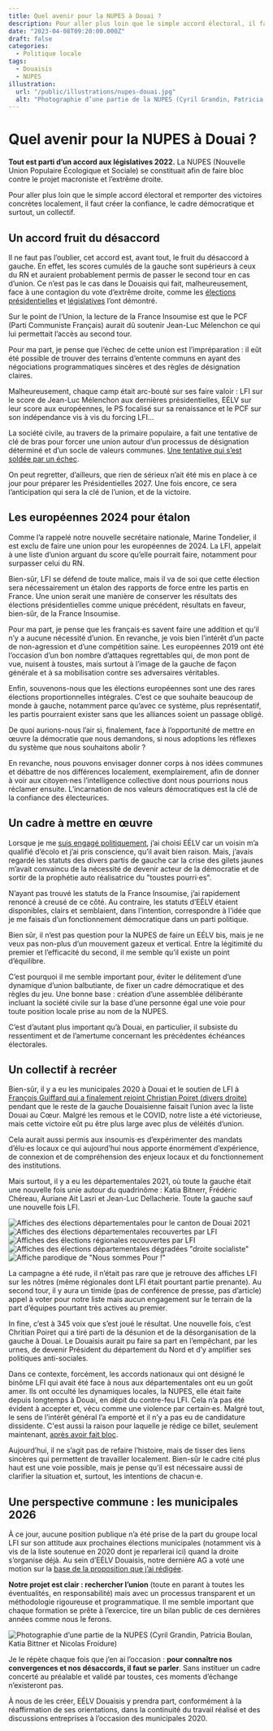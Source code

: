 ```yaml
---
title: Quel avenir pour la NUPES à Douai ?
description: Pour aller plus loin que le simple accord électoral, il faut créer la confiance, le cadre démocratique et surtout, un collectif.
date: "2023-04-08T09:20:00.000Z"
draft: false
categories:
  - Politique locale
tags:
  - Douaisis
  - NUPES
illustration:
  url: "/public/illustrations/nupes-douai.jpg"
  alt: "Photographie d’une partie de la NUPES (Cyril Grandin, Patricia Boulan, Katia Bittner et Nicolas Froidure)"
---
```


# Quel avenir pour la NUPES à Douai ?

**Tout est parti d’un accord aux législatives 2022.** La NUPES (Nouvelle Union Populaire Écologique et Sociale) se constituait afin de faire bloc contre le projet macroniste et l’extrême droite.

Pour aller plus loin que le simple accord électoral et remporter des victoires concrètes localement, il faut créer la confiance, le cadre démocratique et surtout, un collectif.

## Un accord fruit du désaccord

Il ne faut pas l’oublier, cet accord est, avant tout, le fruit du désaccord à gauche. En effet, les scores cumulés de la gauche sont supérieurs à ceux du RN et auraient probablement permis de passer le second tour en cas d’union. Ce n’est pas le cas dans le Douaisis qui fait, malheureusement, face à une contagion du vote d’extrême droite, comme les [élections présidentielles](./second-tour-un-sursis-plus-qu-un-sursaut) et [législatives](./la-contagion-rn-peut-etre-stoppee) l’ont démontré.

Sur le point de l’Union, la lecture de la France Insoumise est que le PCF (Parti Communiste Français) aurait dû soutenir Jean-Luc Mélenchon ce qui lui permettait l’accès au second tour.

Pour ma part, je pense que l’échec de cette union est l’impréparation : il eût été possible de trouver des terrains d’entente communs en ayant des négociations programmatiques sincères et des règles de désignation claires.

Malheureusement, chaque camp était arc-bouté sur ses faire valoir : LFI sur le score de Jean-Luc Mélenchon aux dernières présidentielles, EÉLV sur leur score aux européennes, le PS focalisé sur sa renaissance et le PCF sur son indépendance vis à vis du forcing LFI...

La société civile, au travers de la primaire populaire, a fait une tentative de clé de bras pour forcer une union autour d’un processus de désignation déterminé et d’un socle de valeurs communes. [Une tentative qui s’est soldée par un échec](./primaire-populaire-un-echec-cuisant).

On peut regretter, d’ailleurs, que rien de sérieux n’ait été mis en place à ce jour pour préparer les Présidentielles 2027. Une fois encore, ce sera l’anticipation qui sera la clé de l’union, et de la victoire.

## Les européennes 2024 pour étalon

Comme l’a rappelé notre nouvelle secrétaire nationale, Marine Tondelier, il est exclu de faire une union pour les européennes de 2024. La LFI, appelait à une liste d’union arguant du score qu’elle pourrait faire, notamment pour surpasser celui du RN.

Bien-sûr, LFI se défend de toute malice, mais il va de soi que cette élection sera nécessairement un étalon des rapports de force entre les partis en France. Une union serait une manière de conserver les résultats des élections présidentielles comme unique précédent, résultats en faveur, bien-sûr, de la France Insoumise.

Pour ma part, je pense que les français⋅es savent faire une addition et qu’il n’y a aucune nécessité d’union. En revanche, je vois bien l’intérêt d’un pacte de non-agression et d’une compétition saine. Les européennes 2019 ont été l’occasion d’un bon nombre d’attaques regrettables qui, de mon pont de vue, nuisent à toustes, mais surtout à l’image de la gauche de façon générale et à sa mobilisation contre ses adversaires véritables.

Enfin, souvenons-nous que les élections européennes sont une des rares élections proportionnelles intégrales. C’est ce que souhaite beaucoup de monde à gauche, notamment parce qu’avec ce système, plus représentatif, les partis pourraient exister sans que les alliances soient un passage obligé.

De quoi aurions-nous l’air si, finalement, face à l’opportunité de mettre en œuvre la démocratie que nous demandons, si nous adoptions les réflexes du système que nous souhaitons abolir ?

En revanche, nous pouvons envisager donner corps à nos idées communes et débattre de nos différences localement, exemplairement, afin de donner à voir aux citoyen⋅nes l’intelligence collective dont nous pourrions nous réclamer ensuite. L’incarnation de nos valeurs démocratiques est la clé de la confiance des électeurices.

## Un cadre à mettre en œuvre

Lorsque je me [suis engagé politiquement](/biographie#engagement-politique), j’ai choisi EÉLV car un voisin m’a qualifié d’écolo et j’ai pris conscience, qu’il avait bien raison. Mais, j’avais regardé les statuts des divers partis de gauche car la crise des gilets jaunes m’avait convaincu de la nécessité de devenir acteur de la démocratie et de sortir de la prophétie auto réalisatrice du "toustes pourri⋅es".

N’ayant pas trouvé les statuts de la France Insoumise, j’ai rapidement renoncé à creusé de ce côté. Au contraire, les statuts d’EÉLV étaient disponibles, clairs et semblaient, dans l’intention, correspondre à l’idée que je me faisais d’un fonctionnement démocratique dans un parti politique.

Bien sûr, il n’est pas question pour la NUPES de faire un EÉLV bis, mais je ne veux pas non-plus d’un mouvement gazeux et vertical. Entre la légitimité du premier et l’efficacité du second, il me semble qu’il existe un point d’équilibre.

C’est pourquoi il me semble important pour, éviter le délitement d’une dynamique d’union balbutiante, de fixer un cadre démocratique et des règles du jeu. Une bonne base : création d’une assemblée délibérante incluant la société civile sur la base d’une personne égal une voie pour toute position locale prise au nom de la NUPES.

C’est d’autant plus important qu’à Douai, en particulier, il subsiste du ressentiment et de l’amertume concernant les précédentes échéances électorales.

## Un collectif à recréer

Bien-sûr, il y a eu les municipales 2020 à Douai et le soutien de LFI à [François Guiffard qui a finalement rejoint Christian Poiret (divers droite)](./tout-n-est-pas-possible-en-politique) pendant que le reste de la gauche Douaisienne faisait l’union avec la liste Douai au Cœur. Malgré les remous et le COVID, notre liste a été victorieuse, mais cette victoire eût pu être plus large avec plus de véléités d’union.

Cela aurait aussi permis aux insoumis⋅es d’expérimenter des mandats d’élu⋅es locaux ce qui aujourd’hui nous apporte énormément d’expérience, de connexion et de compréhension des enjeux locaux et du fonctionnement des institutions.

Mais surtout, il y a eu les départementales 2021, où toute la gauche était une nouvelle fois unie autour du quadrinôme : Katia Bitnerr, Frédéric Chéreau, Auriane Ait Lasri et Jean-Luc Dellacherie. Toute la gauche sauf une nouvelle fois LFI.

![Affiches des élections départementales pour le canton de Douai 2021](/public/illustrations/departementales-2021-douai-affiches.jpg)
![Affiches des élections départementales recouvertes par LFI](/public/illustrations/affiche-departementale-douai-recouverte-par-lfi.jpg)
![Affiches des élections régionales recouvertes par LFI](/public/illustrations/affiche-regionale-douai-recouverte-par-lfi.jpg)
![Affiches des élections départementales dégradées "droite socialiste"](/public/illustrations/affiches-droite-socialiste.jpg)
![Affiche parodique de "Nous sommes Pour !"](/public/illustrations/parodie-nous-sommes-sourds.png)

La campagne a été rude, il n’était pas rare que je retrouve des affiches LFI sur les nôtres (même régionales dont LFI était pourtant partie prenante). Au second tour, il y aura un timide (pas de conférence de presse, pas d’article) appel à voter pour notre liste mais aucun engagement sur le terrain de la part d’équipes pourtant très actives au premier.

In fine, c’est à 345 voix que s’est joué le résultat. Une nouvelle fois, c’est Chritian Poiret qui a tiré parti de la désunion et de la désorganisation de la gauche à Douai. Le Douaisis aurait pu faire sa part en l’empêchant, par les urnes, de devenir Président du département du Nord et d’y amplifier ses politiques anti-sociales.

Dans ce contexte, forcément, les accords nationaux qui ont désigné le binôme LFI qui avait été face à nous aux départementales ont eu un goût amer. Ils ont occulté les dynamiques locales, la NUPES, elle était faite depuis longtemps à Douai, en dépit du contre-feu LFI. Cela n’a pas été évident à accepter et, vécu comme une violence par certain⋅es. Malgré tout, le sens de l’intérêt général l’a emporté et il n’y a pas eu de candidature dissidente. C'est aussi la raison pour laquelle je rédige ce billet, seulement maintenant, [après avoir fait bloc](./legislatives-2022-pas-investi-mais-implique).

Aujourd’hui, il ne s’agit pas de refaire l’histoire, mais de tisser des liens sincères qui permettent de travailler localement. Bien-sûr le cadre cité plus haut est une voie possible, mais je pense qu’il est nécessaire aussi de clarifier la situation et, surtout, les intentions de chacun⋅e.

## Une perspective commune : les municipales 2026

À ce jour, aucune position publique n’a été prise de la part du groupe local LFI sur son attitude aux prochaines élections municipales (notamment vis à vis de la liste soutenue en 2020 dont je reparlerai ici) quand la droite s’organise déjà. Au sein d’EÉLV Douaisis, notre dernière AG a voté une motion sur la [base de la proposition que j’ai rédigée](/candidature-secretaire-eelv-douaisis#proposition-de-motion).

**Notre projet est clair : rechercher l’union** (toute en parant à toutes les éventualités, en responsabilité) mais avec un processus transparent et un méthodologie rigoureuse et programmatique. Il me semble important que chaque formation se prête à l’exercice, tire un bilan public de ces dernières années comme nous le ferons.

![Photographie d’une partie de la NUPES (Cyril Grandin, Patricia Boulan, Katia Bittner et Nicolas Froidure)](/public/illustrations/nupes-douai.jpg "🖼➡️")

Je le répète chaque fois que j’en ai l’occasion : **pour connaître nos convergences et nos désaccords, il faut se parler**. Sans instituer un cadre concerté au préalable et validé par toustes, ces moments d’échange n’existeront pas.

À nous de les créer, EÉLV Douaisis y prendra part, conformément à la réaffirmation de ses orientations, dans la continuité du travail réalisé et des discussions entreprises à l’occasion des municipales 2020.
